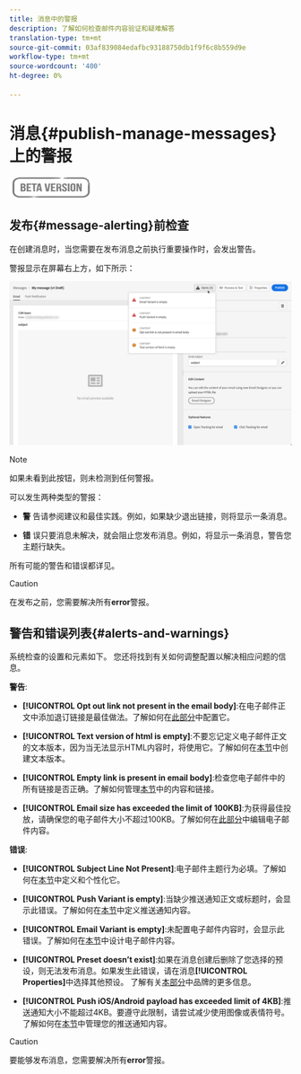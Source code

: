 ```yaml
---
title: 消息中的警报
description: 了解如何检查邮件内容验证和疑难解答
translation-type: tm+mt
source-git-commit: 03af839084edafbc93188750db1f9f6c8b559d9e
workflow-type: tm+mt
source-wordcount: '400'
ht-degree: 0%

---
```


# 消息{#publish-manage-messages}上的警报

![](assets/do-not-localize/badge.png)

## 发布{#message-alerting}前检查

在创建消息时，当您需要在发布消息之前执行重要操作时，会发出警告。

警报显示在屏幕右上方，如下所示：

![](assets/message-alerts.png)

>[!NOTE]
>
>如果未看到此按钮，则未检测到任何警报。

可以发生两种类型的警报：

* **警** 告请参阅建议和最佳实践。例如，如果缺少退出链接，则将显示一条消息。

* **错** 误只要消息未解决，就会阻止您发布消息。例如，将显示一条消息，警告您主题行缺失。

所有可能的警告和错误都详见[](#alerts-and-warnings)。

>[!CAUTION]
>
> 在发布之前，您需要解决所有&#x200B;**error**&#x200B;警报。

## 警告和错误列表{#alerts-and-warnings}

系统检查的设置和元素如下。 您还将找到有关如何调整配置以解决相应问题的信息。

**警告**:

* **[!UICONTROL Opt out link not present in the email body]**:在电子邮件正文中添加退订链接是最佳做法。了解如何在[此部分](consent.md)中配置它。

* **[!UICONTROL Text version of html is empty]**:不要忘记定义电子邮件正文的文本版本，因为当无法显示HTML内容时，将使用它。了解如何在[本节](create-email-content.md#generate-text-version)中创建文本版本。

* **[!UICONTROL Empty link is present in email body]**:检查您电子邮件中的所有链接是否正确。了解如何管理[本节](create-email-content.md)中的内容和链接。

* **[!UICONTROL Email size has exceeded the limit of 100KB]**:为获得最佳投放，请确保您的电子邮件大小不超过100KB。了解如何在[此部分](create-email-content.md)中编辑电子邮件内容。

**错误**:

* **[!UICONTROL Subject Line Not Present]**:电子邮件主题行为必填。了解如何在[本节](configure-email.md)中定义和个性化它。

   <!--HTML is empty when Amp HTML is present-->

* **[!UICONTROL Push Variant is empty]**:当缺少推送通知正文或标题时，会显示此错误。了解如何在[本节](configure-push.md)中定义推送通知内容。

* **[!UICONTROL Email Variant is empty]**:未配置电子邮件内容时，会显示此错误。了解如何在[本节](design-emails.md)中设计电子邮件内容。

* **[!UICONTROL Preset doesn’t exist]**:如果在消息创建后删除了您选择的预设，则无法发布消息。如果发生此错误，请在消息&#x200B;**[!UICONTROL Properties]**&#x200B;中选择其他预设。 了解有关[本部分](administration.md#cjm-branding)中品牌的更多信息。

* **[!UICONTROL Push iOS/Android payload has exceeded limit of 4KB]**:推送通知大小不能超过4KB。要遵守此限制，请尝试减少使用图像或表情符号。 了解如何在[本节](configure-push.md)中管理您的推送通知内容。

>[!CAUTION]
>
> 要能够发布消息，您需要解决所有&#x200B;**error**&#x200B;警报。

<!--Other issues can stop publication such as:
* The push notification title is empty-->
